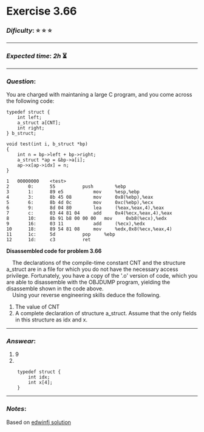 Exercise 3.66
==============

### ***Dificulty***: :star: :star: :star:

---

### ***Expected time***: ***2h*** :hourglass_flowing_sand:

---

### ***Question***:
You are charged with maintaning a large C program, and you come across the following code:    

```
typedef struct {
	int left;
	a_struct a[CNT];
	int right;
} b_struct;

void test(int i, b_struct *bp)
{
	int n = bp->left + bp->right;
	a_struct *ap = &bp->a[i];
	ap->x[ap->idx] = n;
}
```  

```
1	00000000	<test>
2		0:		55			push		%ebp
3		1:		89 e5			mov		%esp,%ebp
4		3:		8b 45 08		mov		0x8(%ebp),%eax
5		6:		8b 4d 0c		mov		0xc(%ebp),%ecx
6		9:		8d 04 80		lea		(%eax,%eax,4),%eax
7		c:		03 44 81 04		add		0x4(%ecx,%eax,4),%eax
8		10:		8b 91 b8 00 00 00	mov		0xb8(%ecx),%edx
9		16:		03 11			add		(%ecx),%edx
10		18:		89 54 81 08		mov		%edx,0x8(%ecx,%eax,4)
11		1c:		5d			pop		%ebp
12		1d:		c3			ret
```  
**Disassembled code for problem 3.66**

&nbsp;&nbsp;&nbsp;&nbsp;The declarations of the compile-time constant CNT and the structure a_struct are in a file for which you do not have the necessary access privilege. Fortunately, you have a copy of the '.o' version of code, which you are able to disassemble with the OBJDUMP program, yielding the disassemble shown in the code above.  
&nbsp;&nbsp;&nbsp;&nbsp;Using your reverse engineering skills deduce the following.  

1. The value of CNT
2. A complete declaration of structure a_struct. Assume that the only fields in this structure as idx and x. 

---

### ***Answear***:  
1. 9
2. 
```
	typedef struct {
		int idx;
		int x[4];
	}
``` 

---

### ***Notes***:  

Based on [edwinfj solution](https://github.com/edwinfj/csapp-2e-solution/blob/master/practice/c3/p3.66)



